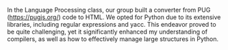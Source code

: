In the Language Processing class, our group built a converter from PUG (https://pugjs.org/) code to HTML. We opted for Python due to its extensive libraries, including regular expressions and yacc. This endeavor proved to be quite challenging, yet it significantly enhanced my understanding of compilers, as well as how to effectively manage large structures in Python.

